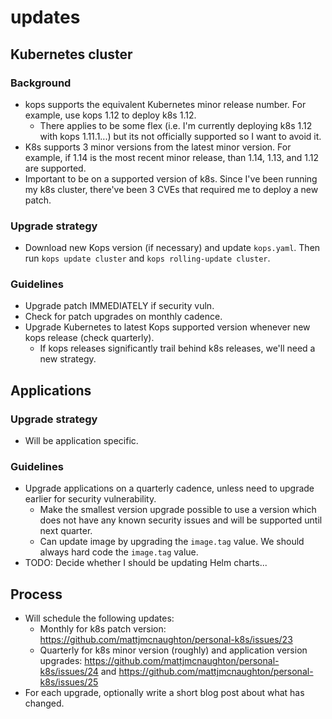 # updates

## Kubernetes cluster

### Background

- kops supports the equivalent Kubernetes minor release number. For example, use
  kops 1.12 to deploy k8s 1.12.
  - There applies to be some flex (i.e. I'm currently deploying k8s 1.12 with
    kops 1.11.1...) but its not officially supported so I want to avoid it.
- K8s supports 3 minor versions from the latest minor version. For example, if
  1.14 is the most recent minor release, than 1.14, 1.13, and 1.12 are
  supported.
- Important to be on a supported version of k8s. Since I've been running my k8s
  cluster, there've been 3 CVEs that required me to deploy a new patch.

### Upgrade strategy

- Download new Kops version (if necessary) and update `kops.yaml`. Then run
  `kops update cluster` and `kops rolling-update cluster`.

### Guidelines

- Upgrade patch IMMEDIATELY if security vuln.
- Check for patch upgrades on monthly cadence.
- Upgrade Kubernetes to latest Kops supported version whenever new kops release
  (check quarterly).
  - If kops releases significantly trail behind k8s releases, we'll need a new
    strategy.

## Applications

### Upgrade strategy

- Will be application specific.

### Guidelines

- Upgrade applications on a quarterly cadence, unless need to upgrade earlier
  for security vulnerability.
  - Make the smallest version upgrade possible to use a version which does not
    have any known security issues and will be supported until next quarter.
  - Can update image by upgrading the `image.tag` value. We should always hard
    code the `image.tag` value.
- TODO: Decide whether I should be updating Helm charts...

## Process

- Will schedule the following updates:
  - Monthly for k8s patch version: https://github.com/mattjmcnaughton/personal-k8s/issues/23
  - Quarterly for k8s minor version (roughly) and application version upgrades:
    https://github.com/mattjmcnaughton/personal-k8s/issues/24 and
    https://github.com/mattjmcnaughton/personal-k8s/issues/25
- For each upgrade, optionally write a short blog post about what has changed.

